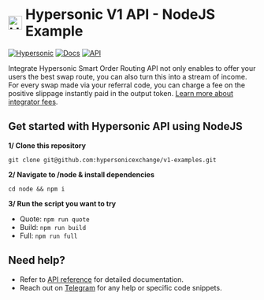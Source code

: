 <h1 align="left" style="display: flex; align-items: center;">
  <img src="https://hypersonic.exchange/brand/logo.svg" alt="Hypersonic" height="28px">
  &nbsp;<span>Hypersonic V1 API - NodeJS Example</span>
</h1>

[![Hypersonic](https://img.shields.io/static/v1?label=&message=Hypersonic&color=grey&logo=ethereum&logoColor=white)](https://hypersonic.exchange)
[![Docs](https://img.shields.io/badge/Docs-%F0%9F%93%84-blue)](https://docs.hypersonic.exchange)
[![API](https://img.shields.io/badge/API-%F0%9F%93%84-green)](https://docs.hypersonic.exchange/api-reference)

Integrate Hypersonic Smart Order Routing API not only enables to offer your users the best swap route, you can also turn this into a stream of income. For every swap made via your referral code, you can charge a fee on the positive slippage instantly paid in the output token. [Learn more about integrator fees](https://docs.hypersonic.exchange/referral).

## Get started with Hypersonic API using NodeJS

**1/ Clone this repository**

`git clone git@github.com:hypersonicexchange/v1-examples.git`

**2/ Navigate to /node & install dependencies**

`cd node && npm i`

**3/ Run the script you want to try** 

- Quote: `npm run quote`
- Build: `npm run build`
- Full: `npm run full`

## Need help?

- Refer to [API reference](https://docs.hypersonic.exchange/api-reference) for detailed documentation.
- Reach out on [Telegram](https://t.me/hypersonicexchange) for any help or specific code snippets.
